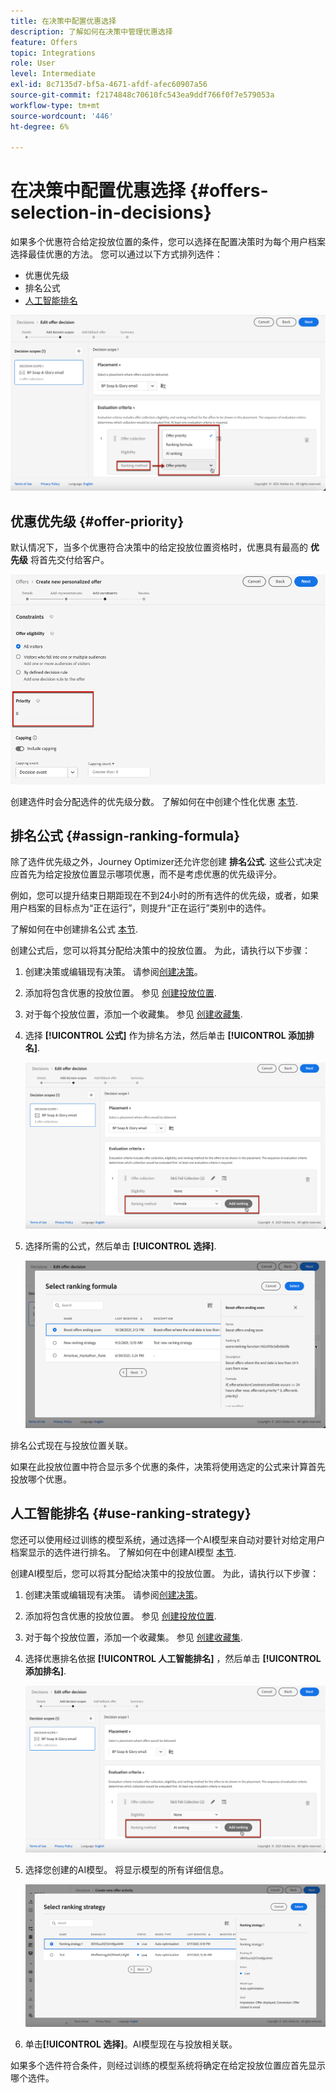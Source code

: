 ```yaml
---
title: 在决策中配置优惠选择
description: 了解如何在决策中管理优惠选择
feature: Offers
topic: Integrations
role: User
level: Intermediate
exl-id: 8c7135d7-bf5a-4671-afdf-afec60907a56
source-git-commit: f2174848c70610fc543ea9ddf766f0f7e579053a
workflow-type: tm+mt
source-wordcount: '446'
ht-degree: 6%

---
```


# 在决策中配置优惠选择 {#offers-selection-in-decisions}

如果多个优惠符合给定投放位置的条件，您可以选择在配置决策时为每个用户档案选择最佳优惠的方法。 您可以通过以下方式排列选件：
* 优惠优先级
* 排名公式
* [人工智能排名](#use-ranking-strategy)

![](../assets/offer-rank-by.png)

## 优惠优先级 {#offer-priority}

默认情况下，当多个优惠符合决策中的给定投放位置资格时，优惠具有最高的 **优先级** 将首先交付给客户。

![](../assets/offer-priority.png)

创建选件时会分配选件的优先级分数。 了解如何在中创建个性化优惠 [本节](../offer-library/creating-personalized-offers.md).

## 排名公式 {#assign-ranking-formula}

除了选件优先级之外，Journey Optimizer还允许您创建 **排名公式**. 这些公式决定应首先为给定投放位置显示哪项优惠，而不是考虑优惠的优先级评分。

例如，您可以提升结束日期距现在不到24小时的所有选件的优先级，或者，如果用户档案的目标点为“正在运行”，则提升“正在运行”类别中的选件。

了解如何在中创建排名公式 [本节](../ranking/create-ranking-formulas.md).

创建公式后，您可以将其分配给决策中的投放位置。 为此，请执行以下步骤：

1. 创建决策或编辑现有决策。 请参阅[创建决策](../offer-activities/create-offer-activities.md)。

1. 添加将包含优惠的投放位置。 参见 [创建投放位置](../offer-library/creating-placements.md).

1. 对于每个投放位置，添加一个收藏集。 参见 [创建收藏集](../offer-library/creating-collections.md).

1. 选择 **[!UICONTROL 公式]** 作为排名方法，然后单击 **[!UICONTROL 添加排名]**.

   ![](../assets/offer-activity-ranking.png)

1. 选择所需的公式，然后单击 **[!UICONTROL 选择]**.

   ![](../assets/ranking-selection.png)

排名公式现在与投放位置关联。

如果在此投放位置中符合显示多个优惠的条件，决策将使用选定的公式来计算首先投放哪个优惠。

## 人工智能排名 {#use-ranking-strategy}

<!--If you are an [Adobe Experience Platform](https://experienceleague.adobe.com/docs/experience-platform/landing/home.html){target="_blank"} user leveraging the **Offer Decisioning** application service,-->

您还可以使用经过训练的模型系统，通过选择一个AI模型来自动对要针对给定用户档案显示的选件进行排名。 了解如何在中创建AI模型 [本节](../ranking/create-ranking-strategies.md).

创建AI模型后，您可以将其分配给决策中的投放位置。 为此，请执行以下步骤：

1. 创建决策或编辑现有决策。 请参阅[创建决策](../offer-activities/create-offer-activities.md)。

1. 添加将包含优惠的投放位置。 参见 [创建投放位置](../offer-library/creating-placements.md).

1. 对于每个投放位置，添加一个收藏集。 参见 [创建收藏集](../offer-library/creating-collections.md).

1. 选择优惠排名依据 **[!UICONTROL 人工智能排名]** ，然后单击 **[!UICONTROL 添加排名]**.

   ![](../assets/ranking-selection-ai-ranking.png)

1. 选择您创建的AI模型。 将显示模型的所有详细信息。

   ![](../assets/ranking-selection-ai-ranking-selected.png)

1. 单击&#x200B;**[!UICONTROL 选择]**。AI模型现在与投放相关联。

如果多个选件符合条件，则经过训练的模型系统将确定在给定投放位置应首先显示哪个选件。


